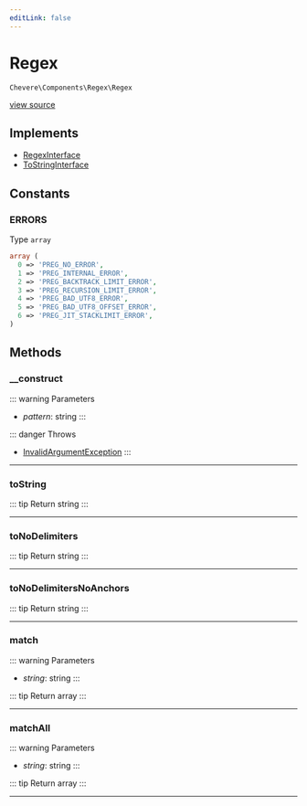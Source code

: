 ```yaml
---
editLink: false
---
```


# Regex

`Chevere\Components\Regex\Regex`

[view source](https://github.com/chevere/chevere/blob/master/src/Chevere/Components/Regex/Regex.php)

## Implements

- [RegexInterface](../../Interfaces/Regex/RegexInterface.md)
- [ToStringInterface](../../Interfaces/Common/ToStringInterface.md)

## Constants

### ERRORS

Type `array`

```php
array (
  0 => 'PREG_NO_ERROR',
  1 => 'PREG_INTERNAL_ERROR',
  2 => 'PREG_BACKTRACK_LIMIT_ERROR',
  3 => 'PREG_RECURSION_LIMIT_ERROR',
  4 => 'PREG_BAD_UTF8_ERROR',
  5 => 'PREG_BAD_UTF8_OFFSET_ERROR',
  6 => 'PREG_JIT_STACKLIMIT_ERROR',
)
```

## Methods

### __construct

::: warning Parameters
- *pattern*: string
:::

::: danger Throws
- [InvalidArgumentException](../../Exceptions/Core/InvalidArgumentException.md) 
:::

---

### toString

::: tip Return
string
:::

---

### toNoDelimiters

::: tip Return
string
:::

---

### toNoDelimitersNoAnchors

::: tip Return
string
:::

---

### match

::: warning Parameters
- *string*: string
:::

::: tip Return
array
:::

---

### matchAll

::: warning Parameters
- *string*: string
:::

::: tip Return
array
:::

---
